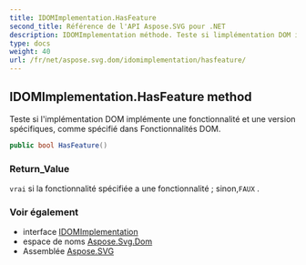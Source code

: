 ```yaml
---
title: IDOMImplementation.HasFeature
second_title: Référence de l'API Aspose.SVG pour .NET
description: IDOMImplementation méthode. Teste si limplémentation DOM implémente une fonctionnalité et une version spécifiques comme spécifié dans Fonctionnalités DOM.
type: docs
weight: 40
url: /fr/net/aspose.svg.dom/idomimplementation/hasfeature/
---
```

## IDOMImplementation.HasFeature method

Teste si l'implémentation DOM implémente une fonctionnalité et une version spécifiques, comme spécifié dans Fonctionnalités DOM.

```csharp
public bool HasFeature()
```

### Return_Value

`vrai` si la fonctionnalité spécifiée a une fonctionnalité ; sinon,`FAUX` .

### Voir également

* interface [IDOMImplementation](../)
* espace de noms [Aspose.Svg.Dom](../../idomimplementation/)
* Assemblée [Aspose.SVG](../../../)


